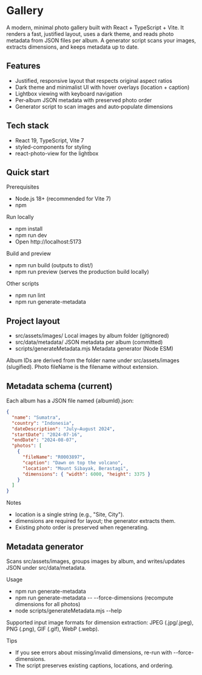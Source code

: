 # Gallery

A modern, minimal photo gallery built with React + TypeScript + Vite. It renders a fast, justified layout, uses a dark theme, and reads photo metadata from JSON files per album. A generator script scans your images, extracts dimensions, and keeps metadata up to date.

## Features

- Justified, responsive layout that respects original aspect ratios
- Dark theme and minimalist UI with hover overlays (location + caption)
- Lightbox viewing with keyboard navigation
- Per‑album JSON metadata with preserved photo order
- Generator script to scan images and auto‑populate dimensions

## Tech stack

- React 19, TypeScript, Vite 7
- styled-components for styling
- react-photo-view for the lightbox

## Quick start

Prerequisites
- Node.js 18+ (recommended for Vite 7)
- npm

Run locally
- npm install
- npm run dev
- Open http://localhost:5173

Build and preview
- npm run build (outputs to dist/)
- npm run preview (serves the production build locally)

Other scripts
- npm run lint
- npm run generate-metadata

## Project layout

- src/assets/images/          Local images by album folder (gitignored)
- src/data/metadata/          JSON metadata per album (committed)
- scripts/generateMetadata.mjs Metadata generator (Node ESM)

Album IDs are derived from the folder name under src/assets/images (slugified). Photo fileName is the filename without extension.

## Metadata schema (current)

Each album has a JSON file named {albumId}.json:

```json
{
  "name": "Sumatra",
  "country": "Indonesia",
  "dateDescription": "July–August 2024",
  "startDate": "2024-07-16",
  "endDate": "2024-08-07",
  "photos": [
    {
      "fileName": "R0003897",
      "caption": "Dawn on top the volcano",
      "location": "Mount Sibayak, Berastagi",
      "dimensions": { "width": 6000, "height": 3375 }
    }
  ]
}
```

Notes
- location is a single string (e.g., "Site, City").
- dimensions are required for layout; the generator extracts them.
- Existing photo order is preserved when regenerating.

## Metadata generator

Scans src/assets/images, groups images by album, and writes/updates JSON under src/data/metadata.

Usage
- npm run generate-metadata
- npm run generate-metadata -- --force-dimensions  (recompute dimensions for all photos)
- node scripts/generateMetadata.mjs --help

Supported input image formats for dimension extraction: JPEG (.jpg/.jpeg), PNG (.png), GIF (.gif), WebP (.webp).

Tips
- If you see errors about missing/invalid dimensions, re-run with --force-dimensions.
- The script preserves existing captions, locations, and ordering.
